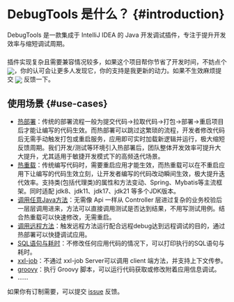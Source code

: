 
# DebugTools 是什么？ {#introduction}

DebugTools 是一款集成于 IntelliJ IDEA 的 Java 开发调试插件，专注于提升开发效率与缩短调试周期。

<div class="tip custom-block" style="padding-top: 8px">
插件实现复杂且需要兼容情况较多，如果这个项目帮你节省了开发时间，不妨点个 <a target="_blank" href="https://github.com/future0923/debug-tools"><img src="https://img.shields.io/github/stars/future0923/debug-tools?style=flat&logo=GitHub" style="display: inline-block; vertical-align: middle;" /></a>，你的认可会让更多人发现它，你的支持是我更新的动力。如果不生效麻烦提交 <a target="_blank" href="https://github.com/future0923/debug-tools/issues"><img src="https://img.shields.io/github/issues-closed/future0923/debug-tools?style=flat&logo=github" style="display: inline-block; vertical-align: middle;" /></a> 反馈一下。
</div>

## 使用场景 {#use-cases}

- [热部署](hot-deploy)：传统的部署流程一般为提交代码->拉取代码->打包->部署->重启项目后才能让编写的代码生效。而热部署可以跳过这繁琐的流程，开发者修改代码后无需手动触发打包或重启服务，应用即可实时加载新逻辑并运行，极大缩短反馈周期。我们开发/测试等环境引入热部署后，团队整体开发效率可提升大大提升，尤其适用于敏捷开发模式下的高频迭代场景。
- [热重载](hot-reload)：传统编写代码时，需要重启应用才能生效，而热重载可以在不重启应用下让编写的代码生效立刻，让开发者编写的代码改动瞬间生效，极大提升迭代效率。支持类(包括代理类)的属性和方法变动、Spring、Mybatis等主流框架。同时适配 jdk8、jdk11、jdk17、jdk21 等多个JDK版本。
- [调用任意Java方法](attach-local)：无需像 Api 一样从 Controller 层进过复杂的业务校验后一层层调用进来，方法可以直接调用测试是否达到结果，不用写测试用例。结合热重载可以快速修改，无需重启。
- [调用远程方法](attach-remote)：触发远程方法运行配合远程debug达到远程调试的目的，通过热部署可以快捷调试应用。
- [SQL语句与耗时](sql)：不修改任何应用代码的情况下，可以打印执行的SQL语句与耗时。
- [xxl-job](xxl-job)：不通过 xxl-job Server可以调用 client 端方法，并支持上下文传参。
- [groovy](groovy-execute)：执行 Groovy 脚本，可以运行代码获取或修改附着应用信息调试。
- ......

如果你有订制需要，可以提交 [issue](https://github.com/future0923/debug-tools/issues) 反馈。 